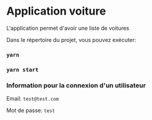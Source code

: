# Application voiture
L'application permet d'avoir une liste de voitures

Dans le répertoire du projet, vous pouvez exécuter:

### `yarn`
### `yarn start`

### Information pour la connexion d'un utilisateur
Email: `test@test.com`

Mot de passe: `test`